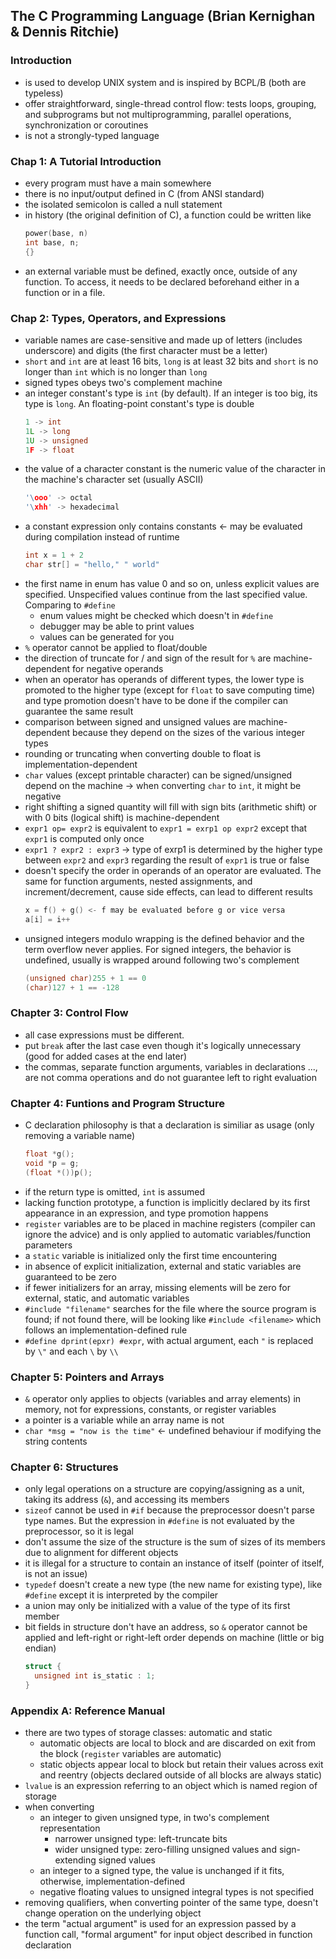 ## The C Programming Language (Brian Kernighan & Dennis Ritchie)

### Introduction

- is used to develop UNIX system and is inspired by BCPL/B (both are typeless)
- offer straightforward, single-thread control flow: tests loops, grouping, and subprograms but not multiprogramming, parallel operations, synchronization or coroutines
- is not a strongly-typed language

### Chap 1: A Tutorial Introduction

- every program must have a main somewhere
- there is no input/output defined in C (from ANSI standard)
- the isolated semicolon is called a null statement
- in history (the original definition of C), a function could be written like
  ```c
  power(base, n)
  int base, n;
  {}
  ```
- an external variable must be defined, exactly once, outside of any function. To access, it needs to be declared beforehand either in a function or in a file.

### Chap 2: Types, Operators, and Expressions

- variable names are case-sensitive and made up of letters (includes underscore) and digits (the first character must be a letter)
- `short` and `int` are at least 16 bits, `long` is at least 32 bits and `short` is no longer than `int` which is no longer than `long`
- signed types obeys two's complement machine
- an integer constant's type is `int` (by default). If an integer is too big, its type is `long`. An floating-point constant's type is double
  ```c
  1 -> int
  1L -> long
  1U -> unsigned
  1F -> float
  ```
- the value of a character constant is the numeric value of the character in the machine's character set (usually ASCII)
  ```c
  '\ooo' -> octal
  '\xhh' -> hexadecimal
  ```
- a constant expression only contains constants <- may be evaluated during compilation instead of runtime
  ```c
  int x = 1 + 2
  char str[] = "hello," " world"
  ```
- the first name in enum has value 0 and so on, unless explicit values are specified. Unspecified values continue from the last specified value. Comparing to `#define`
  - enum values might be checked which doesn't in `#define`
  - debugger may be able to print values
  - values can be generated for you
- `%` operator cannot be applied to float/double
- the direction of truncate for / and sign of the result for `%` are machine-dependent for negative operands
- when an operator has operands of different types, the lower type is promoted to the higher type (except for `float` to save computing time) and type promotion doesn't have to be done if the compiler can guarantee the same result
- comparison between signed and unsigned values are machine-dependent because they depend on the sizes of the various integer types
- rounding or truncating when converting double to float is implementation-dependent
- `char` values (except printable character) can be signed/unsigned depend on the machine -> when converting `char` to `int`, it might be negative
- right shifting a signed quantity will fill with sign bits (arithmetic shift) or with 0 bits (logical shift) is machine-dependent
- `expr1 op= expr2` is equivalent to `expr1 = exrp1 op expr2` except that `expr1` is computed only once
- `expr1 ? expr2 : expr3` -> type of exrp1 is determined by the higher type between `expr2` and `expr3` regarding the result of `expr1` is true or false
- doesn't specify the order in operands of an operator are evaluated. The same for function arguments, nested assignments, and increment/decrement, cause side effects, can lead to different results
  ```c
  x = f() + g() <- f may be evaluated before g or vice versa
  a[i] = i++
  ```
- unsigned integers modulo wrapping is the defined behavior and the term overflow never applies. For signed integers, the behavior is undefined, usually is wrapped around following two's complement
  ```c
  (unsigned char)255 + 1 == 0
  (char)127 + 1 == -128
  ```

### Chapter 3: Control Flow

- all case expressions must be different.
- put `break` after the last case even though it's logically unnecessary (good for added cases at the end later)
- the commas, separate function arguments, variables in declarations ..., are not comma operations and do not guarantee left to right evaluation

### Chapter 4: Funtions and Program Structure

- C declaration philosophy is that a declaration is similiar as usage (only removing a variable name)
  ```c
  float *g();
  void *p = g;
  (float *())p();
  ```
- if the return type is omitted, `int` is assumed
- lacking function prototype, a function is implicitly declared by its first appearance in an expression, and type promotion happens
- `register` variables are to be placed in machine registers (compiler can ignore the advice) and is only applied to automatic variables/function parameters
- a `static` variable is initialized only the first time encountering
- in absence of explicit initialization, external and static variables are guaranteed to be zero
- if fewer initializers for an array, missing elements will be zero for external, static, and automatic variables
- `#include "filename"` searches for the file where the source program is found; if not found there, will be looking like `#include <filename>` which follows an implementation-defined rule
- `#define dprint(epxr) #expr`, with actual argument, each `"` is replaced by `\"` and each `\` by `\\`

### Chapter 5: Pointers and Arrays

- `&` operator only applies to objects (variables and array elements) in memory, not for expressions, constants, or register variables
- a pointer is a variable while an array name is not
- `char *msg = "now is the time"` <- undefined behaviour if modifying the string contents

### Chapter 6: Structures

- only legal operations on a structure are copying/assigning as a unit, taking its address (`&`), and accessing its members
- `sizeof` cannot be used in `#if` because the preprocessor doesn't parse type names. But the expression in `#define` is not evaluated by the preprocessor, so it is legal
- don't assume the size of the structure is the sum of sizes of its members due to alignment for different objects
- it is illegal for a structure to contain an instance of itself (pointer of itself, is not an issue)
- `typedef` doesn't create a new type (the new name for existing type), like `#define` except it is interpreted by the compiler
- a union may only be initialized with a value of the type of its first member
- bit fields in structure don't have an address, so `&` operator cannot be applied and left-right or right-left order depends on machine (little or big endian)
  ```c
  struct {
    unsigned int is_static : 1;
  }
  ```

### Appendix A: Reference Manual

- there are two types of storage classes: automatic and static
  - automatic objects are local to block and are discarded on exit from the block (`register` variables are automatic)
  - static objects appear local to block but retain their values across exit and reentry (objects declared outside of all blocks are always static)
- `lvalue` is an expression referring to an object which is named region of storage
- when converting
  - an integer to given unsigned type, in two's complement representation
    - narrower unsigned type: left-truncate bits
    - wider unsigned type: zero-filling unsigned values and sign-extending signed values
  - an integer to a signed type, the value is unchanged if it fits, otherwise, implementation-defined
  - negative floating values to unsigned integral types is not specified
- removing qualifiers, when converting pointer of the same type, doesn't change operation on the underlying object
- the term "actual argument" is used for an expression passed by a function call, "formal argument" for input object described in function declaration
